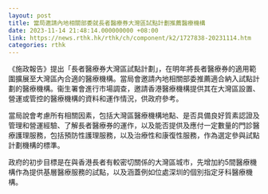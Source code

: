 ```yaml
---
layout: post
title: 當局邀請內地相關部委就長者醫療券大灣區試點計劃推薦醫療機構
date: 2023-11-14 21:48:14.000000000 +08:00
link: https://news.rthk.hk/rthk/ch/component/k2/1727838-20231114.htm
categories: rthk
---
```


《施政報告》提出「長者醫療券大灣區試點計劃」，在明年將長者醫療券的適用範圍擴展至大灣區內合適的醫療機構。當局會邀請內地相關部委推薦適合納入試點計劃的醫療機構。衞生署會進行市場調查，邀請香港醫療機構提供其在大灣區設置、營運或管控的醫療機構的資料和運作情況，供政府參考。

當局說會考慮所有相關因素，包括大灣區醫療機構地點、是否具備良好質素認證及管理和營運經驗、了解長者醫療券的運作，以及能否提供及應付一定數量的門診醫療護理服務，包括預防性護理服務，以及治療性和康復性服務，作為選定參與試點計劃機構的標準。 

政府的初步目標是在與香港長者有較密切關係的大灣區城市，先增加約5間醫療機構作為提供基層醫療服務的試點，以及涵蓋例如位處深圳的個別指定牙科醫療機構。
